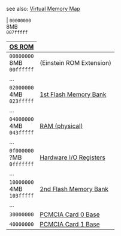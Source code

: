 see also: [Virtual Memory Map](MemMapVirtual.md)


| `00000000`<br>8MB<br><code>007fffff</code> <table><thead><th> <a href='MemMapROM.md'>OS ROM</a> </th></thead><tbody>
<tr><td> <code>00800000</code><br>8MB<br><code>00ffffff</code> </td><td>  (Einstein ROM Extension) </td></tr>
<tr><td>...</td></tr>
<tr><td> <code>02000000</code><br>4MB<br><code>023fffff</code> </td><td> <a href='MemMapFlash.md'>1st Flash Memory Bank</a> </td></tr>
<tr><td>...</td></tr>
<tr><td> <code>04000000</code><br>4MB<br><code>043fffff</code> </td><td> <a href='MemMapRAM.md'>RAM (physical)</a> </td></tr>
<tr><td>...</td></tr>
<tr><td> <code>0f000000</code><br>?MB<br><code>0fffffff</code> </td><td> <a href='MemMapIO.md'>Hardware I/O Registers</a> </td></tr>
<tr><td>...</td></tr>
<tr><td> <code>10000000</code><br>4MB<br><code>103fffff</code> </td><td> <a href='MemMapFlash.md'>2nd Flash Memory Bank</a> </td></tr>
<tr><td>...</td></tr>
<tr><td> <code>30000000</code> </td><td> <a href='MemPCMCIA.md'>PCMCIA Card 0 Base</a> </td></tr>
<tr><td> <code>40000000</code> </td><td> <a href='MemPCMCIA.md'>PCMCIA Card 1 Base</a> </td></tr>